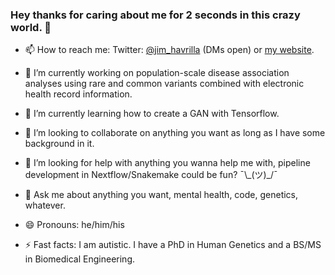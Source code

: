 ### Hey thanks for caring about me for 2 seconds in this crazy world. 👋
- 📫 How to reach me: Twitter: [@jim_havrilla](https://twitter.com/jim_havrilla) (DMs open) or [my website](https://jimhavrilla.github.io).
- 🔭 I’m currently working on population-scale disease association analyses using rare and common variants combined with electronic health record information.
- 🌱 I’m currently learning how to create a GAN with Tensorflow.
- 👯 I’m looking to collaborate on anything you want as long as I have some background in it.
- 🤔 I’m looking for help with anything you wanna help me with, pipeline development in Nextflow/Snakemake could be fun? ¯\\\_(ツ)_/¯
- 💬 Ask me about anything you want, mental health, code, genetics, whatever.

- 😄 Pronouns: he/him/his
- ⚡ Fast facts: I am autistic. I have a PhD in Human Genetics and a BS/MS in Biomedical Engineering.

<!--
**jimhavrilla/jimhavrilla** is a ✨ _special_ ✨ repository because its `README.md` (this file) appears on your GitHub profile.
-->
